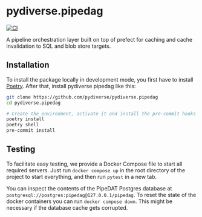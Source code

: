 # pydiverse.pipedag

[![CI](https://github.com/pydiverse/pydiverse.pipedag/actions/workflows/ci.yml/badge.svg)](https://github.com/pydiverse/pydiverse.pipedag/actions/workflows/ci.yml)

A pipeline orchestration layer built on top of prefect for caching and cache invalidation to SQL and blob store targets.

## Installation

To install the package locally in development mode, you first have to install
[Poetry](https://python-poetry.org/docs/#installation).
After that, install pydiverse pipedag like this:

```bash
git clone https://github.com/pydiverse/pydiverse.pipedag
cd pydiverse.pipedag

# Create the environment, activate it and install the pre-commit hooks
poetry install
poetry shell
pre-commit install
```

## Testing

To facilitate easy testing, we provide a Docker Compose file to start all required servers.
Just run `docker compose up` in the root directory of the project to start everything, and then run `pytest` in a new tab.

You can inspect the contents of the PipeDAT Postgres database at `postgresql://postgres:pipedag@127.0.0.1/pipedag`.
To reset the state of the docker containers you can run `docker compose down`.
This might be necessary if the database cache gets corrupted.
